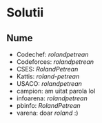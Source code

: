 # Solutii
## Nume
- Codechef: *rolandpetrean*
- Codeforces: *rolandpetrean*
- CSES: *RolandPetrean*
- Kattis: *roland-petrean*
- USACO: *rolandpetrean*
- campion: am uitat parola lol
- infoarena: *rolandpetrean*
- pbinfo: *RolandPetrean*
- varena: doar *roland* :)
